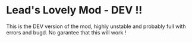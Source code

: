 # Lead's Lovely Mod - DEV !!
This is the DEV version of the mod, highly unstable and probably full with errors and bugd. No garantee that this will work !

